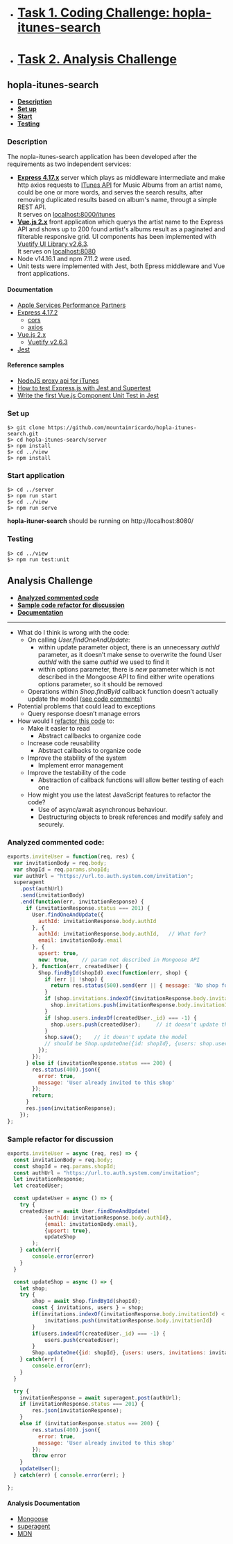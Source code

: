 + # [Task 1. Coding Challenge: hopla-itunes-search](#hopla-itunes-search)
+ # [Task 2. Analysis Challenge](#analysis-challenge)

## hopla-itunes-search

- [**Description**](#description)
- [**Set up**](#set-up)
- [**Start**](#start-application)
- [**Testing**](#testing)


### Description

The nopla-itunes-search application has been developed after the requirements as two independent services:

- [**Express 4.17.x**](https://expressjs.com/) server which plays as middleware intermediate and make http axios requests to [ITunes API](https://tinyurl.com/itunes-search-api) for Music Albums from an artist name, could be one or more words, and serves the search results, after removing duplicated results based on album's name, througt a simple REST API.  
  It serves on [localhost:8000/itunes](http://localhost:8000/itunes)
- [**Vue.js 2.x**](https://v2.vuejs.org/) front application which querys the artist name to the Express API and shows up to 200 found artist's albums result as a paginated and filterable responsive grid. UI components has been implemented with [Vuetify UI Library v2.6.3](https://vuetifyjs.com/en/introduction/why-vuetify/#feature-guides).  
  It serves on [localhost:8080](http://localhost:8080/)
- Node v14.16.1 and npm 7.11.2 were used.
- Unit tests were implemented with Jest, both Epress middleware and Vue front applications.

#### Documentation

+ [Apple Services Performance Partners](https://affiliate.itunes.apple.com/resources/documentation/itunes-store-web-service-search-api/)
+ [Express 4.17.2](https://expressjs.com/)
	* [cors](https://www.npmjs.com/package/cors)
	* [axios](https://www.npmjs.com/package/axios)
+ [Vue.js 2.x](https://v2.vuejs.org/v2/guide/)
	* [Vuetify v2.6.3](https://vuetifyjs.com/en/introduction/why-vuetify/)
+ [Jest](https://jestjs.io/es-ES/docs/testing-frameworks) 

#### Reference samples

+ [NodeJS proxy api for iTunes](https://medium.com/nerd-for-tech/nodejs-proxy-api-for-itunes-c15c2c09ed1c)
+ [How to test Express.js with Jest and Supertest](https://www.albertgao.xyz/2017/05/24/how-to-test-expressjs-with-jest-and-supertest/)
+ [Write the first Vue.js Component Unit Test in Jest](https://alexjover.com/blog/write-the-first-vue-js-component-unit-test-in-jest/)

### Set up

```
$> git clone https://github.com/mountainricardo/hopla-itunes-search.git
$> cd hopla-itunes-search/server
$> npm install
$> cd ../view
$> npm install
```

### Start application

```
$> cd ../server
$> npm run start
$> cd ../view
$> npm run serve
```

**hopla-ituner-search** should be running on http://localhost:8080/

### Testing

```
$> cd ../view
$> npm run test:unit
```

## Analysis Challenge

- [**Analyzed commented code**](#analyzed-commented-code)
- [**Sample code refactor for discussion**](#sample-refactor-for-discussion)
- [**Documentation**](#analysis-documentation)

---

+ What do I think is wrong with the code:
	+ On calling *User.findOneAndUpdate*:
		* within update parameter object, there is an unnecessary *authId* parameter, as it doesn’t make sense to overwrite the found User *authId* with the same *authId* we used to find it
		* within options parameter, there is *new* parameter which is not described in the Mongoose API to find either write operations options parameter, so it should be removed 
	+ Operations within *Shop.findById* callback function doesn’t actually update the model ([see code comments](#sample-refactor-for-discussion))
+ Potential problems that could lead to exceptions
	+ Query response doesn’t manage errors
+ How would I [refactor this code](#sample-refactor-for-discussion) to:
	+ Make it easier to read
		* Abstract callbacks to organize code
	+ Increase code reusability
		* Abstract callbacks to organize code
	+ Improve the stability of the system
		* Implement error management
	+ Improve the testability of the code
		* Abstraction of callback functions will allow better testing of each one
	+ How might you use the latest JavaScript features to refactor the code?
		* Use of async/await asynchronous behaviour.
		* Destructuring objects to break references and modify  safely and securely.


### Analyzed commented code:

```javascript
exports.inviteUser = function(req, res) {
  var invitationBody = req.body;
  var shopId = req.params.shopId;
  var authUrl = "https://url.to.auth.system.com/invitation";
  superagent
    .post(authUrl)
    .send(invitationBody)
    .end(function(err, invitationResponse) {
      if (invitationResponse.status === 201) {
        User.findOneAndUpdate({
          authId: invitationResponse.body.authId
        }, {
          authId: invitationResponse.body.authId,	// What for?
          email: invitationBody.email
        }, {
          upsert: true,
          new: true,	// param not described in Mongoose API
        }, function(err, createdUser) {
          Shop.findById(shopId).exec(function(err, shop) {
            if (err || !shop) {
              return res.status(500).send(err || { message: 'No shop found' });
            }
            if (shop.invitations.indexOf(invitationResponse.body.invitationId)) {	// condition should be < 0
              shop.invitations.push(invitationResponse.body.invitationId);		// it doesn't update the model
            }
            if (shop.users.indexOf(createdUser._id) === -1) {
              shop.users.push(createdUser);		// it doesn't update the model
            }
            shop.save();	// it doesn't update the model
            // should be Shop.updateOne({id: shopId}, {users: shop.users, invitations: shop.invitations})
          });
        });
      } else if (invitationResponse.status === 200) {
        res.status(400).json({
          error: true,
          message: 'User already invited to this shop'
        });
        return;
      }
      res.json(invitationResponse);
    });
};
```

### Sample refactor for discussion

```javascript
exports.inviteUser = async (req, res) => {
  const invitationBody = req.body;
  const shopId = req.params.shopId;
  const authUrl = "https://url.to.auth.system.com/invitation";
  let invitationResponse;
  let createdUser;

  const updateUser = async () => {
  	try {
  	createdUser = await User.findOneAndUpdate(
	  		{authId: invitationResponse.body.authId},
	  		{email: invitationBody.email},
	  		{upsert: true},
	  		updateShop
  		);
  	} catch(err){
  		console.error(error)
  	}
  }

  const updateShop = async () => {
  	let shop;
  	try {
  		shop = await Shop.findById(shopId);
  		const { invitations, users } = shop;
  		if(invitations.indexOf(invitationResponse.body.invitationId) < 0) {
  			invitations.push(invitationResponse.body.invitationId)
  		}
  		if(users.indexOf(createdUser._id) === -1) {
  			users.push(createdUser);
  		}
  		Shop.updateOne({id: shopId}, {users: users, invitations: invitations})
  	} catch(err) {
  		console.error(err);
  	}
  }

  try {
  	invitationResponse = await superagent.post(authUrl);
  	if (invitationResponse.status === 201) {
  		res.json(invitationResponse);
  	}
  	else if (invitationResponse.status === 200) {
        res.status(400).json({
          error: true,
          message: 'User already invited to this shop'
        });
  		throw error
  	}
  	updateUser();
  } catch(err) { console.error(err); }

};
```

#### Analysis Documentation

+ [Mongoose](https://mongoosejs.com/)
+ [superagent](https://www.npmjs.com/package/superagent)
+ [MDN](https://developer.mozilla.org/en-US/docs/Web/JavaScript)

